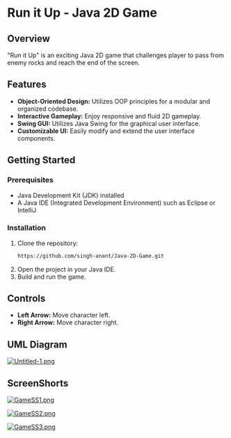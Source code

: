 # Run it Up - Java 2D Game

## Overview
"Run it Up" is an exciting Java 2D game that challenges player to pass from enemy rocks and reach the end of the screen.

## Features
- **Object-Oriented Design:** Utilizes OOP principles for a modular and organized codebase.
- **Interactive Gameplay:** Enjoy responsive and fluid 2D gameplay.
- **Swing GUI:** Utilizes Java Swing for the graphical user interface.
- **Customizable UI:** Easily modify and extend the user interface components.

## Getting Started

### Prerequisites
- Java Development Kit (JDK) installed
- A Java IDE (Integrated Development Environment) such as Eclipse or IntelliJ

### Installation
1. Clone the repository:
    ```bash
    https://github.com/singh-anant/Java-2D-Game.git
    ```
2. Open the project in your Java IDE.
3. Build and run the game.

## Controls
- **Left Arrow:** Move character left.
- **Right Arrow:** Move character right.

## UML Diagram
[![Untitled-1.png](https://i.postimg.cc/Bbm5Hd4s/Untitled-1.png)](https://postimg.cc/xNbbSpXF)

## ScreenShorts
[![GameSS1.png](https://i.postimg.cc/N0R1pyBd/GameSS1.png)](https://postimg.cc/cK4gJLK3)

[![GameSS2.png](https://i.postimg.cc/52hBB5dH/GameSS2.png)](https://postimg.cc/Wd7qjk4j)

[![GameSS3.png](https://i.postimg.cc/FsngR5TV/GameSS3.png)](https://postimg.cc/VdnbGTQJ)
